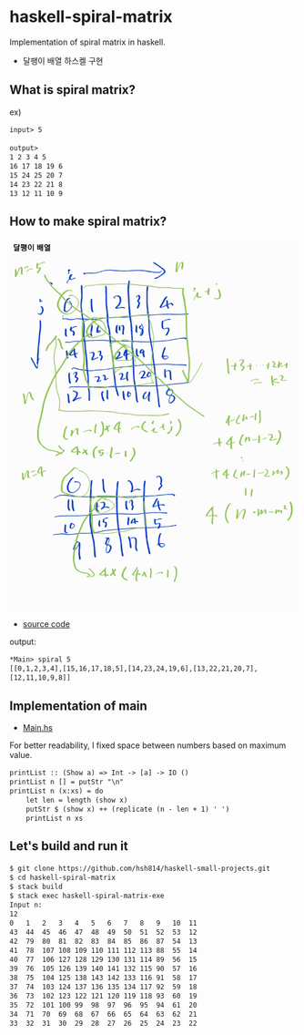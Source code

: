 # haskell-spiral-matrix

Implementation of spiral matrix in haskell.

- 달팽이 배열 하스켈 구현

## What is spiral matrix?

ex)

```
input> 5

output>
1 2 3 4 5
16 17 18 19 6
15 24 25 20 7
14 23 22 21 8
13 12 11 10 9
```

## How to make spiral matrix?

![calculation](./calculation.jpg)

- [source code](./src/SpiralMatrix.hs)

output:

```
*Main> spiral 5
[[0,1,2,3,4],[15,16,17,18,5],[14,23,24,19,6],[13,22,21,20,7],[12,11,10,9,8]]
```

## Implementation of main

- [Main.hs](./app/Main.hs)

For better readability, I fixed space between numbers based on maximum value.

```
printList :: (Show a) => Int -> [a] -> IO ()
printList n [] = putStr "\n"
printList n (x:xs) = do
    let len = length (show x)
    putStr $ (show x) ++ (replicate (n - len + 1) ' ')
    printList n xs
```

## Let's build and run it

```
$ git clone https://github.com/hsh814/haskell-small-projects.git
$ cd haskell-spiral-matrix
$ stack build
$ stack exec haskell-spiral-matrix-exe
Input n: 
12
0   1   2   3   4   5   6   7   8   9   10  11  
43  44  45  46  47  48  49  50  51  52  53  12  
42  79  80  81  82  83  84  85  86  87  54  13  
41  78  107 108 109 110 111 112 113 88  55  14  
40  77  106 127 128 129 130 131 114 89  56  15  
39  76  105 126 139 140 141 132 115 90  57  16  
38  75  104 125 138 143 142 133 116 91  58  17  
37  74  103 124 137 136 135 134 117 92  59  18  
36  73  102 123 122 121 120 119 118 93  60  19  
35  72  101 100 99  98  97  96  95  94  61  20  
34  71  70  69  68  67  66  65  64  63  62  21  
33  32  31  30  29  28  27  26  25  24  23  22 
```